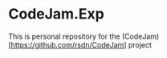 # CodeJam.Exp
This is personal repository for the  (CodeJam)[https://github.com/rsdn/CodeJam] project

